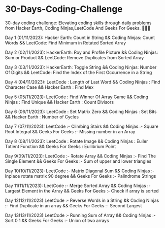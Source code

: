 # 30-Days-Coding-Challenge
30-day coding challenge: Elevating coding skills through daily problems from Hacker Earth, Coding Ninjas,LeetCode And Geeks For Geeks. 🚀🤞🏼

Day 1 (01/11/2023):
Hacker Earth: Count in String &&
Coding Ninjas: Count Words &&
LeetCode: Find Minimum in Rotated Sorted Array

Day 2 (02/11/2023): 
HackerEarth: Roy and Profile Picture && 
Coding Ninjas: Sum or Product &&
LeetCode:  Remove Duplicates from Sorted Array

Day 3 (03/11/2023):
HackerEarth: Toggle String &&
Coding Ninjas: Number Of Digits &&
LeetCode: Find the Index of the First Occurrence in a String

Day 4 (04/11/2023):
LeetCode : Length of Last Word && 
Coding Ninjas : Find Character Case &&
Hacker Earth : Find Mex

Day 5 (05/11/2023):
LeetCode : Find Winner Of Array Game &&
Coding Ninjas : Find Unique &&
Hacker Earth : Count Divisors

Day 6 (06/11/2023):
LeetCode : Set Matrix Zero &&
Coding Ninjas : Set Bits &&
Hacker Earth : Number of Cycles

Day 7 (07/11/2023):
LeetCode :- Climbing Stairs &&
Coding Ninjas :- Square Root Integral &&
Geeks For Geeks :- Missing number in an Array

Day 8 (08/11/2023):
LeetCode : Rotate Image &&
Coding Ninjas : Euiler Totient Function &&
Geeks For Geeks : Euilibrium Point

Day 9(09/11/2023):
LeetCode :- Rotate Array &&
Coding Ninjas :- Find The Single Element &&
Geeks For Geeks :- Sum of upper and lower triangles

Day 10(10/11/2023):
LeetCode :- Matrix Diagonal Sum &&
Coding Ninjas :- Inplace rotate matrix 90 degree &&
Geeks For Geeks :- Palindrome Strings

Day 11(11/11/2023):
LeetCode :- Merge Sorted Array &&
Coding Ninjas :- Largest Element in the Array &&
Geeks For Geeks :- Check if array is sorted

Day 12(12/11/2023)
LeetCode :- Reverse Words in a String &&
Coding Ninjas :- Find Duplicate in an array &&
Geeks For Geeks :- Second Largest


Day 13(13/11/2023)
LeetCode :- Running Sum of Array &&
Coding Ninjas :- Sort 0 1 &&
Geeks For Geeks :- Union of two arrays
